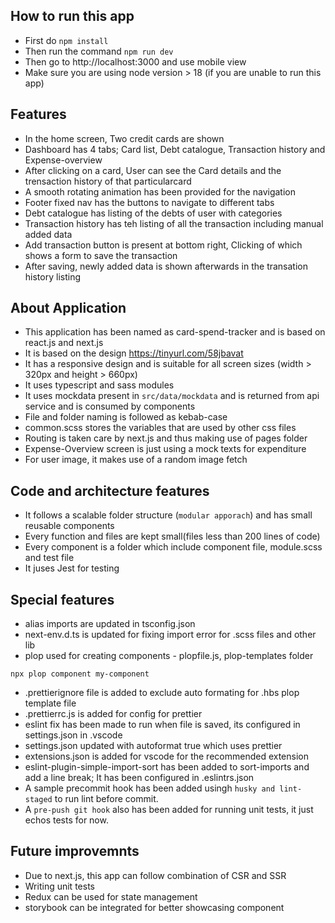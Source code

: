 ## How to run this app

- First do `npm install`
- Then run the command `npm run dev`
- Then go to http://localhost:3000 and use mobile view
- Make sure you are using node version > 18 (if you are unable to run this app)

## Features

- In the home screen, Two credit cards are shown
- Dashboard has 4 tabs; Card list, Debt catalogue, Transaction history and Expense-overview
- After clicking on a card, User can see the Card details and the trensaction history of that particularcard
- A smooth rotating animation has been provided for the navigation
- Footer fixed nav has the buttons to navigate to different tabs
- Debt catalogue has listing of the debts of user with categories
- Transaction history has teh listing of all the transaction including manual added data
- Add transaction button is present at bottom right, Clicking of which shows a form to save the transaction
- After saving, newly added data is shown afterwards in the transation history listing

## About Application

- This application has been named as card-spend-tracker and is based on react.js and next.js
- It is based on the design https://tinyurl.com/58jbavat
- It has a responsive design and is suitable for all screen sizes (width > 320px and height > 660px)
- It uses typescript and sass modules
- It uses mockdata present in `src/data/mockdata` and is returned from api service and is consumed by components
- File and folder naming is followed as kebab-case
- common.scss stores the variables that are used by other css files
- Routing is taken care by next.js and thus making use of pages folder
- Expense-Overview screen is just using a mock texts for expenditure
- For user image, it makes use of a random image fetch

## Code and architecture features

- It follows a scalable folder structure (`modular apporach`) and has small reusable components
- Every function and files are kept small(files less than 200 lines of code)
- Every component is a folder which include component file, module.scss and test file
- It juses Jest for testing

## Special features

- alias imports are updated in tsconfig.json
- next-env.d.ts is updated for fixing import error for .scss files and other lib
- plop used for creating components - plopfile.js, plop-templates folder

```
npx plop component my-component
```

- .prettierignore file is added to exclude auto formating for .hbs plop template file
- .prettierrc.js is added for config for prettier
- eslint fix has been made to run when file is saved, its configured in settings.json in .vscode
- settings.json updated with autoformat true which uses prettier
- extensions.json is added for vscode for the recommended extension
- eslint-plugin-simple-import-sort has been added to sort-imports and add a line break; It has been configured in .eslintrs.json
- A sample precommit hook has been added usingh `husky and lint-staged` to run lint before commit.
- A `pre-push git hook` also has been added for running unit tests, it just echos tests for now.

## Future improvemnts

- Due to next.js, this app can follow combination of CSR and SSR
- Writing unit tests
- Redux can be used for state management
- storybook can be integrated for better showcasing component
